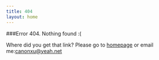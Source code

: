 ```yaml
---
title: 404
layout: home
---
```


###Error 404. Nothing found :(

Where did you get that link? Please go to [homepage](/) or email me:canonxu@yeah.net

